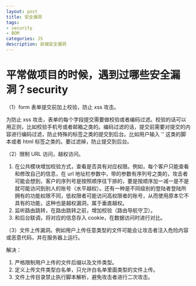 ```yaml
---
layout: post
title: 安全漏洞
tags:
- security
- BOM
categories: JS
description: 前端安全漏洞
---
```


# 平常做项目的时候，遇到过哪些安全漏洞？security

（1）form 表单提交前加上校验，防止 xss 攻击。  

为防止 xss 攻击，表单的每个字段提交需要做校验或者编码过滤。校验的话可以用正则，比如校验手机号或者邮箱之类的。编码过滤的话，提交前需要对提交的内容进行编码过滤，防止特殊的标签之类的提交到后台。比如用户输入 '’ 这类的脚本或者 html 标签之类的。要过滤掉，防止提交到后台。

（2）限制 URL 访问，越权访问。  

1. 在公共模块增加校验方式，查看是否具有对应权限。例如，每个客户只能查看和修改自己的信息，在 url 地址栏参数中，带的参数有序列号之类的，攻击者可能会想到，客户的序列号是按照顺序往下排的，要是按顺序加一减一是不是就可能访问到别人的账号（水平越权）。还有一种是不同级别的登陆者登陆所拥有的功能权限不同，低权限者可能访问高权限者的账号，从而使用原本它不具有的功能，这种也是越权漏洞，属于垂直越权。  
2. 监听路由跳转，在路由跳转之前，增加校验（路由导航守卫）。  
3. 和后台联调，将对应的信息存入 cookie，在数据访问时进行对比。  

（3）文件上传漏洞。例如用户上传任意类型的文件可能会让攻击者注入危险内容或恶意代码，并在服务器上运行。

解决：  
1. 严格限制用户上传的文件后缀以及文件类型。  
2. 定义上传文件类型白名单，只允许白名单里面类型的文件上传。  
3. 文件上传目录禁止执行脚本解析，避免攻击者进行二次攻击。  